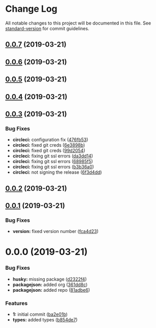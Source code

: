 # Change Log

All notable changes to this project will be documented in this file. See [standard-version](https://github.com/conventional-changelog/standard-version) for commit guidelines.

## [0.0.7](https://github.com/meza/jest-chance/compare/v0.0.6...v0.0.7) (2019-03-21)



## [0.0.6](https://github.com/meza/jest-chance/compare/v0.0.5...v0.0.6) (2019-03-21)



## [0.0.5](https://github.com/meza/jest-chance/compare/v0.0.4...v0.0.5) (2019-03-21)



## [0.0.4](https://github.com/meza/jest-chance/compare/v0.0.3...v0.0.4) (2019-03-21)



## [0.0.3](https://github.com/meza/jest-chance/compare/v0.0.1...v0.0.3) (2019-03-21)


### Bug Fixes

* **circleci:** configuration fix ([476fb53](https://github.com/meza/jest-chance/commit/476fb53))
* **circleci:** fixed git creds ([6e3898b](https://github.com/meza/jest-chance/commit/6e3898b))
* **circleci:** fixed git creds ([99d2054](https://github.com/meza/jest-chance/commit/99d2054))
* **circleci:** fixing git ssl errors ([da3dd14](https://github.com/meza/jest-chance/commit/da3dd14))
* **circleci:** fixing git ssl errors ([68985f5](https://github.com/meza/jest-chance/commit/68985f5))
* **circleci:** fixing git ssl errors ([b3b36a0](https://github.com/meza/jest-chance/commit/b3b36a0))
* **circleci:** not signing the release ([6f3d4dd](https://github.com/meza/jest-chance/commit/6f3d4dd))



## [0.0.2](https://github.com/meza/jest-chance/compare/v0.0.1...v0.0.2) (2019-03-21)



## [0.0.1](https://github.com/meza/jest-chance/compare/v0.0.0...v0.0.1) (2019-03-21)


### Bug Fixes

* **version:** fixed version number ([fca4d23](https://github.com/meza/jest-chance/commit/fca4d23))



# 0.0.0 (2019-03-21)


### Bug Fixes

* **husky:** missing package ([d2322f4](https://github.com/meza/jest-chance/commit/d2322f4))
* **packagejson:** added org ([361dd8c](https://github.com/meza/jest-chance/commit/361dd8c))
* **packagejson:** added repo ([81adbe6](https://github.com/meza/jest-chance/commit/81adbe6))


### Features

* **1:** initial commit ([ba2e01b](https://github.com/meza/jest-chance/commit/ba2e01b))
* **types:** added types ([b854de7](https://github.com/meza/jest-chance/commit/b854de7))
